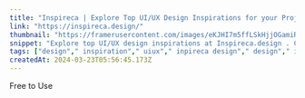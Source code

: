 ```yaml
---
title: "Inspireca | Explore Top UI/UX Design Inspirations for your Projects"
link: "https://inspireca.design/"
thumbnail: "https://framerusercontent.com/images/eKJHI7m5ffLSkHjjOGamiRbg.jpg"
snippet: "Explore top UI/UX design inspirations at Inspireca.design . Curated elements for mobile apps, landing pages, saas and more. Stay inspired with regular updates."
tags: ["design"," inspiration"," uiux"," inpireca design"," design"," inspirations"," web apps"," screenshots"]
createdAt: 2024-03-23T05:56:45.173Z
---
```

Free to Use
